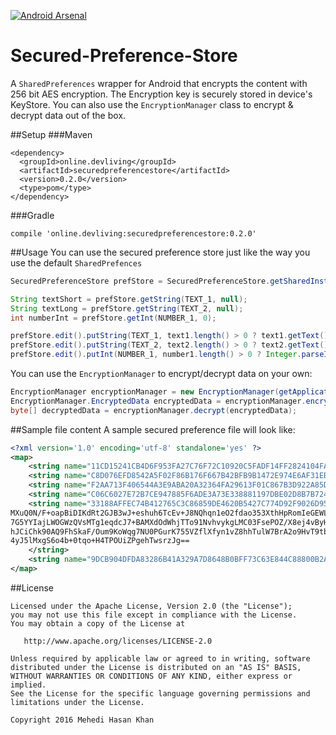 [![Android Arsenal](https://img.shields.io/badge/Android%20Arsenal-Secured--Preference--Store-green.svg?style=true)](https://android-arsenal.com/details/1/4226)

# Secured-Preference-Store
A `SharedPreferences` wrapper for Android that encrypts the content with 256 bit AES encryption. The Encryption key is securely stored in device's KeyStore. You can also use the `EncryptionManager` class to encrypt & decrypt data out of the box. 

##Setup
###Maven
```
<dependency>
  <groupId>online.devliving</groupId>
  <artifactId>securedpreferencestore</artifactId>
  <version>0.2.0</version>
  <type>pom</type>
</dependency>
```

###Gradle
```
compile 'online.devliving:securedpreferencestore:0.2.0'
```

##Usage
You can use the secured preference store just like the way you use the default `SharedPrefences`
```java
SecuredPreferenceStore prefStore = SecuredPreferenceStore.getSharedInstance(getApplicationContext());

String textShort = prefStore.getString(TEXT_1, null);
String textLong = prefStore.getString(TEXT_2, null);
int numberInt = prefStore.getInt(NUMBER_1, 0);

prefStore.edit().putString(TEXT_1, text1.length() > 0 ? text1.getText().toString() : null).apply();
prefStore.edit().putString(TEXT_2, text2.length() > 0 ? text2.getText().toString() : null).apply();
prefStore.edit().putInt(NUMBER_1, number1.length() > 0 ? Integer.parseInt(number1.getText().toString().trim()) : 0).commit();
```

You can use the `EncryptionManager` to encrypt/decrypt data on your own:
```java
EncryptionManager encryptionManager = new EncryptionManager(getApplicationContext(), getSharedPreferences("my_pref", MODE_PRIVATE));
EncryptionManager.EncryptedData encryptedData = encryptionManager.encrypt(bytesToEncrypt);
byte[] decryptedData = encryptionManager.decrypt(encryptedData);
```
##Sample file content
A sample secured preference file will look like:

```xml
<?xml version='1.0' encoding='utf-8' standalone='yes' ?>
<map>
    <string name="11CD15241CB4D6F953FA27C76F72C10920C5FADF14FF2824104FA5D67D25B43C">ZMnr87IlDKg81hKw2SQ6Lw==]dhP/ymX7CMSaCkP6jQvNig==</string>
    <string name="C8D076EFD8542A5F02F86B176F667B42BFB9B1472E974E6AF31EB27CEA5689D4">JQ6Y4TQ/Y3iYw7KtatkqAg==]P+gpavV0MXiy1Qg0UHlBMg==</string>
    <string name="F2AA713F406544A3E9ABA20A32364FA29613F01C867B3D922A85DF4FA54FA13D">jMH1Wjnk0vehHOogT27HRA==]e8UHX1ihYjtP6Cv8dWdHLBptLwowt6IojKYa+1jkeH4=</string>
    <string name="C06C6027E72B7CE947885F6ADE3A73E338881197DBE02D8B7B7248F629BE26DA">EAGwO8u2ZPdxwdpAwPlu6A==]797VOGtpzDBO1ZU3m+Sb1A==</string>
    <string name="33188AFFEC74B412765C3C86859DE4620B5427C774D92F9026D95A7A8AAE1F96">s0b5h8XNnerci5AtallCQziSbqpm+ndjIsAQQadSxM+xzw7865sE3P+hbxGmMAQQj0kK35/C//eA
MXuQ0N/F+oapBiDIKdRt2GJB3wJ+eshuh6TcEv+J8NQhqn1eO2fdao353XthHpRomIeGEWLvB4Yd
7G5YYIajLWOGWzQVsMTg1eqdcJ7+BAMXdOdWhjTTo91NvhvykgLMC03FsePOZ/X8ej4vByH1i0en
hJCiChk90AQ9FhSkaF/Oum9KoWqg7NU0PGurK755VZflXfyn1vZ8hhTulW7BrA2o9HvT9tbju+bk
4yJ5lMxgS6o4b+0tqo+H4TPOUiZPgehTwsrzJg==
    </string>
    <string name="9DCB904DFDA83286B41A329A7D8648B0BFF73C63E844C88800B2AA5119204845">XPuUd1t97pnwsOzzHY3OCA==]xqXJrEfcgDhYo2K4TTAvY9IQwP/tGctd4Fa1JT/1sB8=</string>
</map>
``` 

##License

	Licensed under the Apache License, Version 2.0 (the "License");
	you may not use this file except in compliance with the License.
	You may obtain a copy of the License at

	   http://www.apache.org/licenses/LICENSE-2.0

	Unless required by applicable law or agreed to in writing, software
	distributed under the License is distributed on an "AS IS" BASIS,
	WITHOUT WARRANTIES OR CONDITIONS OF ANY KIND, either express or implied.
	See the License for the specific language governing permissions and
	limitations under the License.

	Copyright 2016 Mehedi Hasan Khan
